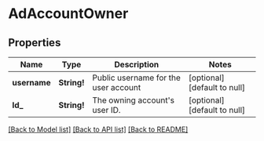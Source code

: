 # AdAccountOwner

## Properties
Name | Type | Description | Notes
------------ | ------------- | ------------- | -------------
**username** | **String!** | Public username for the user account | [optional] [default to null]
**Id_** | **String!** | The owning account&#39;s user ID. | [optional] [default to null]

[[Back to Model list]](../README.md#documentation-for-models) [[Back to API list]](../README.md#documentation-for-api-endpoints) [[Back to README]](../README.md)


